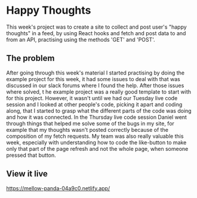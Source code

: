 # Happy Thoughts

This week's project was to create a site to collect and post user's "happy thoughts" in a feed, by using React hooks and fetch and post data to and from an API, practising using the methods 'GET' and 'POST'.

## The problem

After going through this week's material I started practising by doing the example project for this week, it had some issues to deal with that was discussed in our slack forums where I found the help. After those issues where solved, t he example project was a really good template to start with for this project. However, it wasn't until we had our Tuesday live code session and I looked at other people's code, picking it apart and coding along, that I started to grasp what the different parts of the code was doing and how it was connected. In the Thursday live code session Daniel went through things that helped me solve some of the bugs in my site, for example that my thoughts wasn't posted correctly because of the composition of my fetch requests. My team was also really valuable this week, especially with understanding how to code the like-button to make only that part of the page refresh and not the whole page, when someone pressed that button. 

## View it live

https://mellow-panda-04a9c0.netlify.app/

